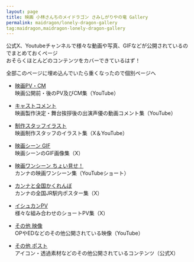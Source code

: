 ```yaml
---
layout: page
title: 映画 小林さんちのメイドラゴン さみしがりやの竜 Gallery
permalink: maidragon/lonely-dragon-gallery
tag:maidragon,maidragon-lonely-dragon-gallery
---
```


公式X、Youtubeチャンネルで様々な動画や写真、GIFなどが公開されているのでまとめておくページ  
おそらくほとんどのコンテンツをカバーできているはず！

全部このページに埋め込んでいたら重くなったので個別ページへ

- [映画PV・CM](./lonely-dragon-gallery/PV)  
    映画公開前・後のPV及びCM集（YouTube）

- [キャストコメント](./lonely-dragon-gallery/cast_comment)  
    映画製作決定・舞台挨拶後の出演声優の動画コメント集（YouTube）

- [制作スタッフイラスト](./lonely-dragon-gallery/staff)  
    映画制作スタッフのイラスト集（X＆YouTube）

- [映画シーン GIF](./lonely-dragon-gallery/scene_gif)  
    映画シーンのGIF画像集（X）

- [映画ワンシーン ちょい見せ！](./lonely-dragon-gallery/tyoimise)  
    カンナの映画ワンシーン集（YouTubeショート）

- [カンナと全国かくれんぼ](./lonely-dragon-gallery/kanna_poster)  
    カンナの全国JR駅内ポスター集（X）

- [イシュカンPV](./lonely-dragon-gallery/isyukanPV)  
    様々な組み合わせのショートPV集（X）

- [その他 映像](./lonely-dragon-gallery/other_movie)  
    OPやEDなどのその他公開されている映像（YouTube）

- [その他 ポスト](./lonely-dragon-gallery/other_post)  
    アイコン・透過素材などのその他公開されているコンテンツ（公式X）
